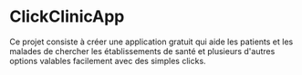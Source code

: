 # ClickClinicApp
Ce projet consiste à créer une application gratuit qui aide les patients et les malades de chercher les établissements de santé et plusieurs d'autres options valables facilement avec des simples clicks. 
